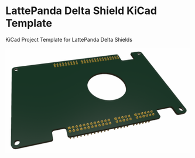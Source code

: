 # LattePanda Delta Shield KiCad Template
KiCad Project Template for LattePanda Delta Shields

![Board Image](https://github.com/miekush/lattepanda-delta-shield-template/blob/main/lattepanda_delta_shield_template_v1.png)
